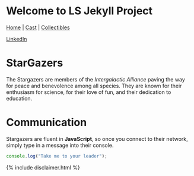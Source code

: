 # Welcome to LS Jekyll Project

[Home](index.md) | [Cast](Cast.md) | [Collectibles](Collectibles.md)

[LinkedIn]({site.linkedin})

# StarGazers

The Stargazers are members of the _Intergalactic Alliance_ paving the way for peace and benevolence among all species. They are known for their enthusiasm for science, for their love of fun, and their dedication to education.

# Communication

Stargazers are fluent in **JavaScript**, so once you connect to their network, simply type in a message into their console.

```js
console.log("Take me to your leader");
```

{% include disclaimer.html %}